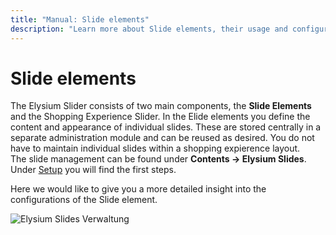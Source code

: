 ```yaml
---
title: "Manual: Slide elements"
description: "Learn more about Slide elements, their usage and configuration options"
---
```


# Slide elements

The Elysium Slider consists of two main components, the **Slide Elements** and the Shopping Experience Slider. In the Elide elements you define the content and appearance of individual slides. These are stored centrally in a separate administration module and can be reused as desired. You do not have to maintain individual slides within a shopping expierence layout.  
The slide management can be found under **Contents -> Elysium Slides**. Under [Setup](/documentation/setup) you will find the first steps.

Here we would like to give you a more detailed insight into the configurations of the Slide element.

<Image 
    src="/screenshots/de/admin-slides-listing-empty.png" 
    alt="Elysium Slides Verwaltung" />
